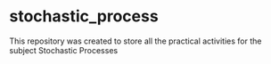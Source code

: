# stochastic_process
This repository was created to store all the practical activities for the subject Stochastic Processes 
